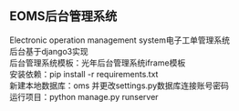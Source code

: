 ## EOMS后台管理系统
Electronic operation management system电子工单管理系统  
后台基于django3实现  
后台管理系统模板：光年后台管理系统iframe模板  
安装依赖：pip install -r requirements.txt  
新建本地数据库：oms 并更改settings.py数据库连接账号密码  
运行项目：python manage.py runserver  